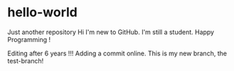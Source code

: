 # hello-world
Just another repository
Hi I'm new to GitHub.
I'm still a student.
Happy Programming !

Editing after 6 years !!!
Adding a commit online.
This is my new branch, the test-branch!
